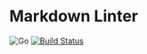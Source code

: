 # Markdown Linter

![Go](https://github.com/gruz0/markdown-linter/workflows/Go/badge.svg?branch=master)
[![Build Status](https://travis-ci.org/gruz0/markdown-linter.svg?branch=master)](https://travis-ci.org/gruz0/markdown-linter)
